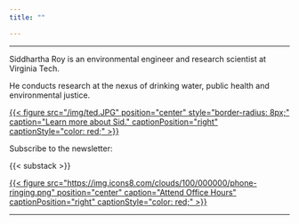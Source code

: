 ```yaml
---
title: ""

---
```


------
Siddhartha Roy is an environmental engineer and research scientist at Virginia Tech. 

He conducts research at the nexus of drinking water, public health and environmental justice. 

[{{< figure src="/img/ted.JPG" position="center" style="border-radius: 8px;" caption="Learn more about Sid." captionPosition="right" captionStyle="color: red;" >}}](/about/)

Subscribe to the newsletter:

{{< substack >}}

[{{< figure src="https://img.icons8.com/clouds/100/000000/phone-ringing.png" position="center" caption="Attend Office Hours" captionPosition="right" captionStyle="color: red;" >}}](/officehours/)

------
